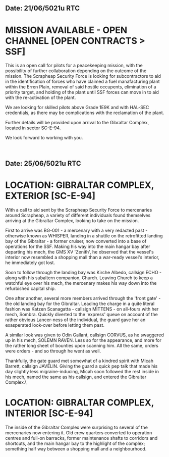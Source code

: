 ## Date: 21/06/5021u RTC
# MISSION AVAILABLE - OPEN CHANNEL [OPEN CONTRACTS > SSF]
This is an open call for pilots for a peacekeeping mission, with the possibility of further collaboration depending on the outcome of the mission. The Scrapheap Security Force is looking for subcontractors to aid in the identification of forces who have claimed a fuel manafacturing plant within the Erren Plain, removal of said hostile occupents, elimination of a priority target, and holding of the plant until SSF forces can move in to aid with the re-activation of the plant.

We are looking for skilled pilots above Grade 1E9K and with HAL-SEC credentials, as there may be complications with the reclamation of the plant.

Further details will be provided upon arrival to the Gibraltar Complex, located in sector SC-E-94.

We look forward to working with you.

‎ 

## Date: 25/06/5021u RTC
# LOCATION: GIBRALTAR COMPLEX, EXTERIOR [SC-E-94]
With a call to aid sent by the Scrapheap Security Force to mercenaries around Scrapheap, a variety of different individuals found themselves arriving at the Gibraltar Complex, looking to take on the mission. 

First to arrive was BG-001 - a mercenary with a very redacted past - otherwise known as WHISPER, landing in a shuttle on the retrofitted landing bay of the Gibraltar - a former cruiser, now converted into a base of operations for the SSF. Making his way into the main hangar bay after departing his mech, the GMS XV 'Zenith', he observed that the vessel's interior now resembled a shopping mall than a war-ready vessel's interior, he immediately got lost.

Soon to follow through the landing bay was Kirche Albedo, callsign ECHO - along with his subaltern companion, Church. Leaving Church to keep a watchful eye over his mech, the mercenary makes his way down into the refurbished capital ship.

One after another, several more members arrived through the 'front gate' - the old landing bay for the Gibraltar. Leading the charge in a quite literal fashion was Katzen Scanagatta - callsign MITTENS - on all-fours with her mech, Sombra. Quickly diverted to the 'express' queue on account of the rather obvious Lancer-ness of the individual, the guard gave her an exasperated look-over before letting them past.

A similar look was given to Odin Gallant, callsign CORVUS, as he swaggered up in his mech, SOLEMN RAVEN. Less so for the appearance, and more for the rather long sheet of bounties upon scanning him. All the same, orders were orders - and so through he went as well.

Thankfully, the gate guard met somewhat of a kindred spirit with Micah Barrett, callsign JAVELIN. Giving the guard a quick pep talk that made his day slightly less migraine-inducing, Micah soon followed the rest inside in his mech, named the same as his callsign, and entered the Gibraltar Complex.\


# LOCATION: GIBRALTAR COMPLEX, INTERIOR [SC-E-94]
The inside of the Gibraltar Complex were surprising to several of the mercenaries now entering it. Old crew quarters converted to operation centres and full-on barracks, former maintenance shafts to corridors and shortcuts, and the main hangar bay to the highlight of the complex; something half way between a shopping mall and a neighbourhood.
